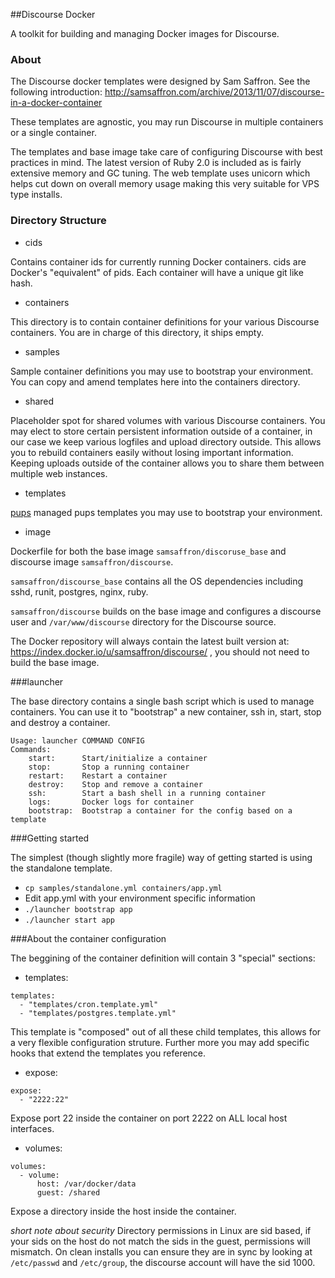 ##Discourse Docker

A toolkit for building and managing Docker images for Discourse.

### About

The Discourse docker templates were designed by Sam Saffron. See the following introduction: http://samsaffron.com/archive/2013/11/07/discourse-in-a-docker-container

These templates are agnostic, you may run Discourse in multiple containers or a single container.

The templates and base image take care of configuring Discourse with best practices in mind. The latest version of Ruby 2.0 is included as is fairly extensive memory and GC tuning. The web template uses unicorn which helps cut down on overall memory usage making this very suitable for VPS type installs.

### Directory Structure

- cids

Contains container ids for currently running Docker containers. cids are Docker's "equivalent" of pids. Each container will have a unique git like hash.

- containers

This directory is to contain container definitions for your various Discourse containers. You are in charge of this directory, it ships empty.

- samples

Sample container definitions you may use to bootstrap your environment. You can copy and amend templates here into the containers directory.

- shared

Placeholder spot for shared volumes with various Discourse containers. You may elect to store certain persistent information outside of a container, in our case we keep various logfiles and upload directory outside. This allows you to rebuild containers easily without losing important information. Keeping uploads outside of the container allows you to share them between multiple web instances.

- templates

[pups](https://github.com/samsaffron/pups) managed pups templates you may use to bootstrap your environment.

- image

Dockerfile for both the base image `samsaffron/discoruse_base` and discourse image `samsaffron/discourse`.

`samsaffron/discourse_base` contains all the OS dependencies including sshd, runit, postgres, nginx, ruby.

`samsaffron/discourse` builds on the base image and configures a discourse user and `/var/www/discourse` directory for the Discourse source.

The Docker repository will always contain the latest built version at: https://index.docker.io/u/samsaffron/discourse/ , you should not need to build the base image.

###launcher

The base directory contains a single bash script which is used to manage containers. You can use it to "bootstrap" a new container, ssh in, start, stop and destroy a container.

```
Usage: launcher COMMAND CONFIG
Commands:
    start:      Start/initialize a container
    stop:       Stop a running container
    restart:    Restart a container
    destroy:    Stop and remove a container
    ssh:        Start a bash shell in a running container
    logs:       Docker logs for container
    bootstrap:  Bootstrap a container for the config based on a template
```

###Getting started

The simplest (though slightly more fragile) way of getting started is using the standalone template.

- `cp samples/standalone.yml containers/app.yml`
- Edit app.yml with your environment specific information
- `./launcher bootstrap app`
- `./launcher start app`

###About the container configuration

The beggining of the container definition will contain 3 "special" sections:

- templates:

```
templates:
  - "templates/cron.template.yml"
  - "templates/postgres.template.yml"
```

This template is "composed" out of all these child templates, this allows for a very flexible configuration struture. Further more you may add specific hooks that extend the templates you reference.

- expose:

```
expose:
  - "2222:22"
```

Expose port 22 inside the container on port 2222 on ALL local host interfaces.


- volumes:

```
volumes:
  - volume:
      host: /var/docker/data
      guest: /shared

```

Expose a directory inside the host inside the container.

*short note about security* Directory permissions in Linux are sid based, if your sids on the host do not match the sids in the guest, permissions will mismatch. On clean installs you can ensure they are in sync by looking at `/etc/passwd` and `/etc/group`, the discourse account will have the sid 1000.





